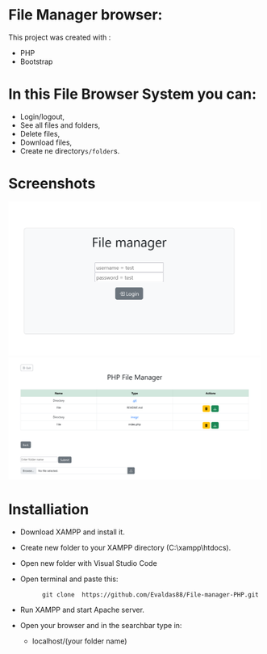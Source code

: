 # File Manager browser:

This project was created with :
    
* PHP
* Bootstrap

# In this File Browser System you can:

* Login/logout,
* See all files and folders,
* Delete files,
* Download files,
* Create ne directory`s/folder`s.

#  Screenshots

<p float="left">
    <img src="image\image1.png" width="500" >     
    <img src="image\image2.png" width="500" > 
</p> 

# Installiation

* Download XAMPP and install it.
* Create new folder to your XAMPP directory (C:\xampp\htdocs). 
* Open new folder with Visual Studio Code
* Open terminal and paste this:

            git clone  https://github.com/Evaldas88/File-manager-PHP.git    

* Run XAMPP and start Apache server.
* Open your browser and in the searchbar type in:
	* localhost/(your folder name)
